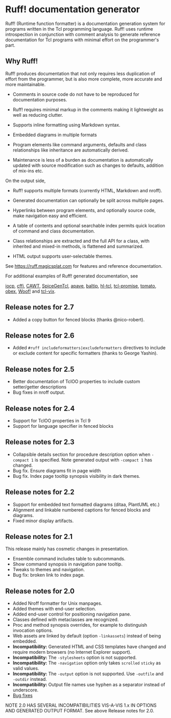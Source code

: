 # Ruff! documentation generator

Ruff! (Runtime function formatter) is a documentation generation system
for programs written in the Tcl programming language. Ruff! uses runtime
introspection in conjunction with comment analysis to generate reference
documentation for Tcl programs with minimal effort on the programmer's part.

## Why Ruff!

Ruff! produces documentation that not only requires less duplication
of effort from the programmer, but is also more complete, more
accurate and more maintainable.

* Comments in source code do not have to be reproduced for documentation
purposes.

* Ruff! requires minimal markup in the comments making it lightweight
as well as reducing clutter.

* Supports inline formatting using Markdown syntax.

* Embedded diagrams in multiple formats

* Program elements like command arguments, defaults and
class relationships like inheritance are automatically derived.

* Maintenance is less of a burden as documentation is automatically
updated with source modification such as changes to defaults, addition of
mix-ins etc.

On the output side,

* Ruff! supports multiple formats (currently HTML, Markdown and nroff).

* Generated documentation can optionally be split across multiple pages.

* Hyperlinks between program elements, and optionally source code,
make navigation easy and efficient.

* A table of contents and optional searchable index permits quick
location of command and class documentation.

* Class relationships are extracted
and the full API for a class, with inherited and mixed-in methods, is
flattened and summarized.

* HTML output supports user-selectable themes.

See https://ruff.magicsplat.com for features and reference documentation.

For additional examples of Ruff! generated documentation, see

[iocp](https://iocp.magicsplat.com),
[cffi](https://cffi.magicsplat.com),
[CAWT](http://www.cawt.tcl3d.org/download/CawtReference.html),
[SpiceGenTcl](https://georgtree.github.io/SpiceGenTcl/),
[apave](https://aplsimple.github.io/en/tcl/pave/apave.html),
[baltip](https://aplsimple.github.io/en/tcl/baltip/baltip.html),
[hl-tcl](https://aplsimple.github.io/en/tcl/hl_tcl/hl_tcl.html),
[tcl-promise](https://tcl-promise.magicsplat.com),
[tomato](https://nico-robert.github.io/tomato/),
[obex](https://tcl-obex.magicsplat.com),
[Woof!](http://woof.sourceforge.net/woof-ug-0.5/html/_woof/woof_manual.html)
and
[tcl-vix](https://tcl-vix.magicsplat.com/).


## Release notes for 2.7

* Added a copy button for fenced blocks (thanks @nico-robert).

## Release notes for 2.6

* Added `#ruff includeformatters|excludeformatters` directives to include or
exclude content for specific formatters (thanks to George Yashin).

## Release notes for 2.5

* Better documentation of TclOO properties to include custom
setter/getter descriptions
* Bug fixes in nroff output.

## Release notes for 2.4

* Support for TclOO properties in Tcl 9
* Support for language specifier in fenced blocks

## Release notes for 2.3

* Collapsible details section for procedure description option when
`-compact 1` is specified. Note generated output with `-compact 1` has changed.
* Bug fix. Ensure diagrams fit in page width
* Bug fix. Index page tooltip synopsis visibility in dark themes.

## Release notes for 2.2

* Support for embedded text formatted diagrams (ditaa, PlantUML etc.)
* Alignment and linkable numbered captions for fenced blocks and diagrams.
* Fixed minor display artifacts.

## Release notes for 2.1

This release mainly has cosmetic changes in presentation.

* Ensemble command includes table to subcommands.
* Show command synopsis in navigation pane tooltip.
* Tweaks to themes and navigation.
* Bug fix: broken link to index page.

## Release notes for 2.0

* Added Nroff formatter for Unix manpages.
* Added themes with end-user selection.
* Added end-user control for positioning navigation pane.
* Classes defined with metaclasses are recognized.
* Proc and method synopsis overrides, for example
  to distinguish invocation options.
* Web assets are linked by default (option `-linkassets`) instead
  of being embedded.
* **Incompatibility:** Generated HTML and CSS templates have changed
  and require modern browsers (no Internet Explorer support).
* **Incompatibility:** The `-stylesheets` option is not supported.
* **Incompatibility:** The `-navigation` option only takes `scrolled`
  `sticky` as valid values.
* **Incompatibility:** The `-output` option is not supported. Use
  `-outfile` and `-outdir` instead.
* **Incompatibility:** Output file names use hyphen as a separator
  instead of underscore.
* [Bug fixes](https://github.com/apnadkarni/ruff/issues?q=is%3Aissue+is%3Aclosed+milestone%3Av2.0+label%3Abug)


NOTE 2.0 HAS SEVERAL INCOMPATIBILITIES VIS-A-VIS 1.x IN OPTIONS AND GENERATED
OUTPUT FORMAT. See above Release notes for 2.0.

